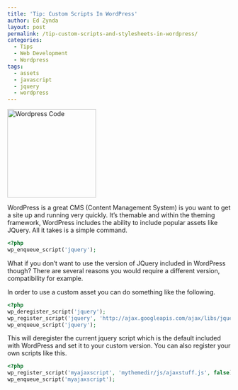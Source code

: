 ```yaml
---
title: 'Tip: Custom Scripts In WordPress'
author: Ed Zynda
layout: post
permalink: /tip-custom-scripts-and-stylesheets-in-wordpress/
categories:
  - Tips
  - Web Development
  - Wordpress
tags:
  - assets
  - javascript
  - jquery
  - wordpress
---
```

[<img class="alignnone size-full wp-image-297" alt="Wordpress Code" src="http://www.edzynda.com/media/wp-code.png" width="200" height="200" />][1]

WordPress is a great CMS (Content Management System) is you want to get a site up and running very quickly. It&#8217;s themable and within the theming framework, WordPress includes the ability to include popular assets like JQuery. All it takes is a simple command.

```php
<?php
wp_enqueue_script('jquery');
```

What if you don&#8217;t want to use the version of JQuery included in WordPress though? There are several reasons you would require a different version, compatibility for example.

In order to use a custom asset you can do something like the following.  

```php
<?php
wp_deregister_script('jquery');
wp_register_script('jquery', 'http://ajax.googleapis.com/ajax/libs/jquery/1.4.1/jquery.min.js', false);
wp_enqueue_script('jquery'); 
```  

This will deregister the current jquery script which is the default included with WordPress and set it to your custom version. You can also register your own scripts like this.  

```php
<?php
wp_register_script('myajaxscript', 'mythemedir/js/ajaxstuff.js', false);
wp_enqueue_script('myajaxscript');
```

 [1]: http://www.edzynda.com/media/wp-code.png